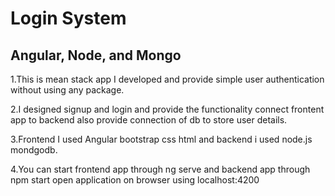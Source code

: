 # Login System

## Angular, Node, and Mongo

1.This is mean stack app I developed and provide simple user authentication without using any package.

2.I designed signup and login and provide the functionality connect frontent app to backend also provide connection of db
to store user details.

3.Frontend I used Angular bootstrap css html and backend i used node.js mondgodb.

4.You can start frontend app through ng serve and backend app through npm start open application on browser using localhost:4200
